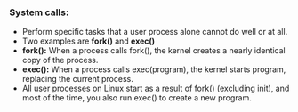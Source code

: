 <h3>System calls:</h3>

<ul>
    <li>Perform specific tasks that a user process alone cannot do well or at all.</li>
    <li>Two examples are <b>fork()</b> and <b>exec()</b></li>
    <li><b>fork():</b> When a process calls fork(), the kernel creates a nearly identical copy of the process.</li>
    <li><b>exec():</b> When a process calls exec(program), the kernel starts program, replacing the current process.</li>
    <li>All user processes on Linux start as a result of fork() (excluding init), and most of the time, you also run exec() to create a new program.</li>
</ul>


